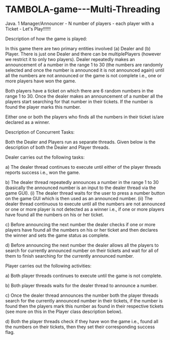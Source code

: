 # TAMBOLA-game---Multi-Threading
Java. 1 Manager/Announcer - N number of players - each player with a Ticket - Let's Play!!!!!!

Description of how the game is played: 

In this game there are two primary entities involved (a) Dealer and (b) Player. 
There is just one Dealer and there can be multiplePlayers (however we restrict it to only two players). Dealer repeatedly makes an
announcement of a number in the range 1 to 30 (the numbers are randomly selected and once the number is announced it is not announced again) until all the numbers are not announced or the game is not complete i.e., one or more players have won the
game. 

Both players have a ticket on which there are 6 random numbers in the range 1 to 30. Once the dealer makes an announcement of a number all the players start searching for that number in their tickets. If the number is found the player marks this
number. 

Either one or both the players who finds all the numbers in their ticket is/are declared as a winner.

Description of Concurrent Tasks: 

Both the Dealer and Players run as separate threads. Given below is the description of both the Dealer and Player threads.

Dealer carries out the following tasks:

a) The dealer thread continues to execute until either of the player threads reports success i.e., won the game.

b) The dealer thread repeatedly announces a number in the range 1 to 30 (basically the announced number is an input to the dealer thread via the game GUI).
(i) The dealer thread waits for the user to press a number button on the game GUI which is then used as an announced number.
(ii) The dealer thread continuous to execute until all the numbers are not announced or one or more player is not detected as a winner i.e., if one or more players have found all the numbers on his or her ticket.

c) Before announcing the next number the dealer checks if one or more players have found all the numbers on his or her ticket and then declares the winner and sets the game status as complete.

d) Before announcing the next number the dealer allows all the players to search for currently announced number on their tickets and wait for all of them to finish searching for the currently announced number.

Player carries out the following activities:

a) Both player threads continues to execute until the game is not complete.

b) Both player threads waits for the dealer thread to announce a number.

c) Once the dealer thread announces the number both the player threads search for the currently announced number in their tickets, if the number is found then the players mark this number as found in their respective tickets (see more on this in the Player class description below).

d) Both the player threads check if they have won the game i.e., found all the numbers on their tickets, then they set their corresponding success flag.

